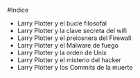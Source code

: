 
#Indice

* Larry Plotter y el bucle filosofal
* Larry Plotter y la clave secreta del wifi
* Larry Plotter y el preiosnera del Firewall
* Larry Plotter y el Malware de fuego
* Larry Plotter y la orden de Unix
* Larry Plotter y el misterio del hacker
* Larry Plotter y los Commits de la muerte
